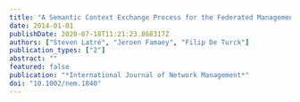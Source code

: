```yaml
---
title: "A Semantic Context Exchange Process for the Federated Management of the Future Internet"
date: 2014-01-01
publishDate: 2020-07-18T11:21:23.868317Z
authors: ["Steven Latré", "Jeroen Famaey", "Filip De Turck"]
publication_types: ["2"]
abstract: ""
featured: false
publication: "*International Journal of Network Management*"
doi: "10.1002/nem.1840"
---
```


